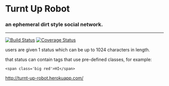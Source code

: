 # Turnt Up Robot

### an ephemeral dirt style social network.
------------------



[![Build Status](https://travis-ci.org/coleww/turnt-robot..svg?branch=master)](https://travis-ci.org/coleww/turnt-robot.) [![Coverage Status](https://coveralls.io/repos/coleww/turnt-robot./badge.png)](https://coveralls.io/r/coleww/turnt-robot.)




users are given 1 status which can be up to 1024 characters in length.

that status can contain <span> tags that use pre-defined classes, for example:

    <span class='big red'>HI</span>


http://turnt-up-robot.herokuapp.com/

